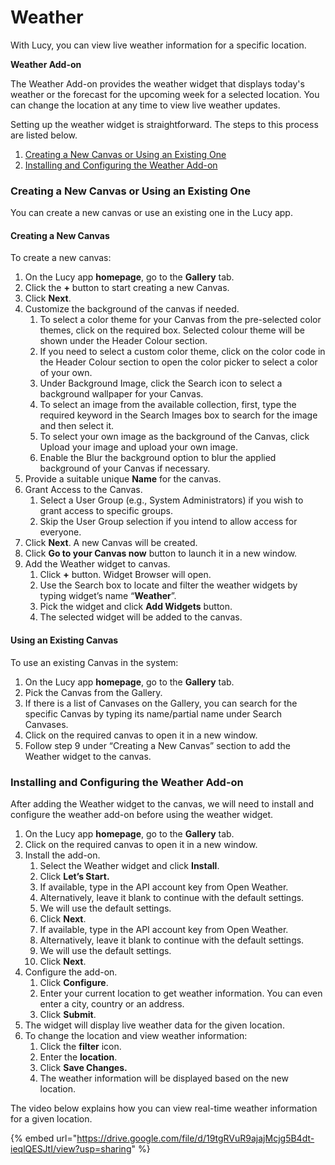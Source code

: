 # Weather

With Lucy, you can view live weather information for a specific location.

**Weather Add-on**

The Weather Add-on provides the weather widget that displays today's weather or the forecast for the upcoming week for a selected location. You can change the location at any time to view live weather updates.

Setting up the weather widget is straightforward. The steps to this process are listed below.

1. [Creating a New Canvas or Using an Existing One](weather.md#creating-a-new-canvas-or-using-an-existing-one)
2. [Installing and Configuring the Weather Add-on](weather.md#installing-and-configuring-the-weather-add-on)

### Creating a New Canvas or Using an Existing One

You can create a new canvas or use an existing one in the Lucy app.

#### Creating a New Canvas

To create a new canvas:

1. On the Lucy app **homepage**, go to the **Gallery** tab.
2. Click the **+** button to start creating a new Canvas.
3. Click **Next**.
4. Customize the background of the canvas if needed.
   1. To select a color theme for your Canvas from the pre-selected color themes, click on the required box. Selected colour theme will be shown under the Header Colour section.
   2. If you need to select a custom color theme, click on the color code in the Header Colour section to open the color picker to select a color of your own.
   3. Under Background Image, click the Search icon to select a background wallpaper for your Canvas.
   4. To select an image from the available collection, first, type the required keyword in the Search Images box to search for the image and then select it.
   5. To select your own image as the background of the Canvas, click Upload your image and upload your own image.
   6. Enable the Blur the background option to blur the applied background of your Canvas if necessary.
5. Provide a suitable unique **Name** for the canvas.
6. Grant Access to the Canvas.
   1. Select a User Group (e.g., System Administrators) if you wish to grant access to specific groups.
   2. Skip the User Group selection if you intend to allow access for everyone.
7. Click **Next**. A new Canvas will be created.
8. Click **Go to your Canvas now** button to launch it in a new window.
9. Add the Weather widget to canvas.
   1. Click **+** button. Widget Browser will open.
   2. Use the Search box to locate and filter the weather widgets by typing widget’s name “**Weather**”.
   3. Pick the widget and click **Add Widgets** button.
   4. The selected widget will be added to the canvas.

#### Using an Existing Canvas

To use an existing Canvas in the system:

1. On the Lucy app **homepage**, go to the **Gallery** tab.
2. Pick the Canvas from the Gallery.
3. If there is a list of Canvases on the Gallery, you can search for the specific Canvas by typing its name/partial name under Search Canvases.
4. Click on the required canvas to open it in a new window.
5. Follow step 9 under “Creating a New Canvas” section to add the Weather widget to the canvas.

### Installing and Configuring the Weather Add-on

After adding the Weather widget to the canvas, we will need to install and configure the weather add-on before using the weather widget.

1. On the Lucy app **homepage**, go to the **Gallery** tab.
2. Click on the required canvas to open it in a new window.
3. Install the add-on.
   1. Select the Weather widget and click **Install**.
   2. Click **Let’s Start.**
   3. If available, type in the API account key from Open Weather.
   4. Alternatively, leave it blank to continue with the default settings.
   5. We will use the default settings.
   6. Click **Next**.
   7. If available, type in the API account key from Open Weather.
   8. Alternatively, leave it blank to continue with the default settings.
   9. We will use the default settings.
   10. Click **Next**.
4. Configure the add-on.
   1. Click **Configure**.
   2. Enter your current location to get weather information. You can even enter a city, country or an address.
   3. Click **Submit**.
5. The widget will display live weather data for the given location.
6. To change the location and view weather information:
   1. Click the **filter** icon.
   2. Enter the **location**.
   3. Click **Save Changes.**
   4. The weather information will be displayed based on the new location.

The video below explains how you can view real-time weather information for a given location.

{% embed url="https://drive.google.com/file/d/19tgRVuR9ajajMcjg5B4dt-ieqlQESJtI/view?usp=sharing" %}
